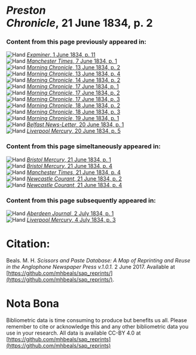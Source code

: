 # *Preston Chronicle*, 21 June 1834, p. 2  
  
### Content from this page previously appeared in:  
![Hand](http://scissorsandpaste.net/wp-content/uploads/2017/06/smallhandpointer.png) [*Examiner*, 1 June 1834, p. 11](https://mhbeals.github.io/sap_html/Examiner/Examiner-1-June-1834-p-11)  
![Hand](http://scissorsandpaste.net/wp-content/uploads/2017/06/smallhandpointer.png) [*Manchester Times*, 7 June 1834, p. 1](https://mhbeals.github.io/sap_html/Manchester-Times/Manchester-Times-7-June-1834-p-1)  
![Hand](http://scissorsandpaste.net/wp-content/uploads/2017/06/smallhandpointer.png) [*Morning Chronicle*, 13 June 1834, p. 2](https://mhbeals.github.io/sap_html/Morning-Chronicle/Morning-Chronicle-13-June-1834-p-2)  
![Hand](http://scissorsandpaste.net/wp-content/uploads/2017/06/smallhandpointer.png) [*Morning Chronicle*, 13 June 1834, p. 4](https://mhbeals.github.io/sap_html/Morning-Chronicle/Morning-Chronicle-13-June-1834-p-4)  
![Hand](http://scissorsandpaste.net/wp-content/uploads/2017/06/smallhandpointer.png) [*Morning Chronicle*, 14 June 1834, p. 2](https://mhbeals.github.io/sap_html/Morning-Chronicle/Morning-Chronicle-14-June-1834-p-2)  
![Hand](http://scissorsandpaste.net/wp-content/uploads/2017/06/smallhandpointer.png) [*Morning Chronicle*, 17 June 1834, p. 1](https://mhbeals.github.io/sap_html/Morning-Chronicle/Morning-Chronicle-17-June-1834-p-1)  
![Hand](http://scissorsandpaste.net/wp-content/uploads/2017/06/smallhandpointer.png) [*Morning Chronicle*, 17 June 1834, p. 2](https://mhbeals.github.io/sap_html/Morning-Chronicle/Morning-Chronicle-17-June-1834-p-2)  
![Hand](http://scissorsandpaste.net/wp-content/uploads/2017/06/smallhandpointer.png) [*Morning Chronicle*, 17 June 1834, p. 3](https://mhbeals.github.io/sap_html/Morning-Chronicle/Morning-Chronicle-17-June-1834-p-3)  
![Hand](http://scissorsandpaste.net/wp-content/uploads/2017/06/smallhandpointer.png) [*Morning Chronicle*, 18 June 1834, p. 2](https://mhbeals.github.io/sap_html/Morning-Chronicle/Morning-Chronicle-18-June-1834-p-2)  
![Hand](http://scissorsandpaste.net/wp-content/uploads/2017/06/smallhandpointer.png) [*Morning Chronicle*, 18 June 1834, p. 3](https://mhbeals.github.io/sap_html/Morning-Chronicle/Morning-Chronicle-18-June-1834-p-3)  
![Hand](http://scissorsandpaste.net/wp-content/uploads/2017/06/smallhandpointer.png) [*Morning Chronicle*, 19 June 1834, p. 1](https://mhbeals.github.io/sap_html/Morning-Chronicle/Morning-Chronicle-19-June-1834-p-1)  
![Hand](http://scissorsandpaste.net/wp-content/uploads/2017/06/smallhandpointer.png) [*Belfast News-Letter*, 20 June 1834, p. 1](https://mhbeals.github.io/sap_html/Belfast-News-Letter/Belfast-News-Letter-20-June-1834-p-1)  
![Hand](http://scissorsandpaste.net/wp-content/uploads/2017/06/smallhandpointer.png) [*Liverpool Mercury*, 20 June 1834, p. 5](https://mhbeals.github.io/sap_html/Liverpool-Mercury/Liverpool-Mercury-20-June-1834-p-5)  
  
### Content from this page simeltaneously appeared in:  
![Hand](http://scissorsandpaste.net/wp-content/uploads/2017/06/smallhandpointer.png) [*Bristol Mercury*, 21 June 1834, p. 1](https://mhbeals.github.io/sap_html/Bristol-Mercury/Bristol-Mercury-21-June-1834-p-1)  
![Hand](http://scissorsandpaste.net/wp-content/uploads/2017/06/smallhandpointer.png) [*Bristol Mercury*, 21 June 1834, p. 4](https://mhbeals.github.io/sap_html/Bristol-Mercury/Bristol-Mercury-21-June-1834-p-4)  
![Hand](http://scissorsandpaste.net/wp-content/uploads/2017/06/smallhandpointer.png) [*Manchester Times*, 21 June 1834, p. 4](https://mhbeals.github.io/sap_html/Manchester-Times/Manchester-Times-21-June-1834-p-4)  
![Hand](http://scissorsandpaste.net/wp-content/uploads/2017/06/smallhandpointer.png) [*Newcastle Courant*, 21 June 1834, p. 2](https://mhbeals.github.io/sap_html/Newcastle-Courant/Newcastle-Courant-21-June-1834-p-2)  
![Hand](http://scissorsandpaste.net/wp-content/uploads/2017/06/smallhandpointer.png) [*Newcastle Courant*, 21 June 1834, p. 4](https://mhbeals.github.io/sap_html/Newcastle-Courant/Newcastle-Courant-21-June-1834-p-4)  
  
### Content from this page subsequently appeared in:  
![Hand](http://scissorsandpaste.net/wp-content/uploads/2017/06/smallhandpointer.png) [*Aberdeen Journal*, 2 July 1834, p. 1](https://mhbeals.github.io/sap_html/Aberdeen-Journal/Aberdeen-Journal-2-July-1834-p-1)  
![Hand](http://scissorsandpaste.net/wp-content/uploads/2017/06/smallhandpointer.png) [*Liverpool Mercury*, 4 July 1834, p. 3](https://mhbeals.github.io/sap_html/Liverpool-Mercury/Liverpool-Mercury-4-July-1834-p-3)  


# Citation: 

Beals. M. H. *Scissors and Paste Database: A Map of Reprinting and Reuse in the Anglophone Newspaper Press v.1.0.1.* 2 June 2017. Available at [https://github.com/mhbeals/sap_reprints/](https://github.com/mhbeals/sap_reprints/). 

# Nota Bona

Bibliometric data is time consuming to produce but benefits us all. Please remember to cite or acknowledge this and any other bibliometric data you use in your research. All data is available CC-BY 4.0 at [https://github.com/mhbeals/sap_reprints](https://github.com/mhbeals/sap_reprints)